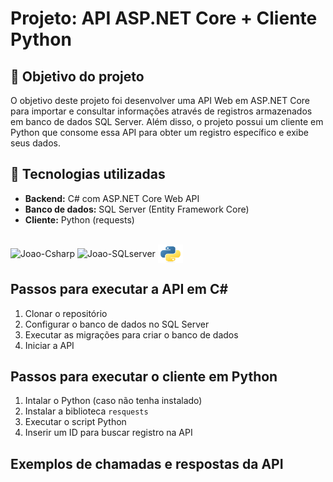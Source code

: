 # Projeto: API ASP.NET Core + Cliente Python

## :dart: Objetivo do projeto
O objetivo deste projeto foi desenvolver uma API Web em ASP.NET Core para importar e consultar informações através de registros armazenados em banco de dados SQL Server. Além disso, o projeto possui um cliente em Python que consome essa API para obter um registro específico e exibe seus dados.

## :hammer: Tecnologias utilizadas
- **Backend:** C# com ASP.NET Core Web API
- **Banco de dados:** SQL Server (Entity Framework Core)
- **Cliente:** Python (requests)

<div style="display: inline-block"><br>
  <img align="center" alt="Joao-Csharp" height="30" width="40" src="https://cdn.jsdelivr.net/gh/devicons/devicon@latest/icons/csharp/csharp-original.svg" />
  <img align="center" alt="Joao-SQLserver" height="30" width="40" src="https://cdn.jsdelivr.net/gh/devicons/devicon@latest/icons/microsoftsqlserver/microsoftsqlserver-original.svg" />
  <img align="center" alt="Joao-Python" height="30" width="40" src="https://raw.githubusercontent.com/devicons/devicon/master/icons/python/python-original.svg" />
</div>

## Passos para executar a API em C# 
1. Clonar o repositório
2. Configurar o banco de dados no SQL Server
3. Executar as migrações para criar o banco de dados
4. Iniciar a API

## Passos para executar o cliente em Python
1. Intalar o Python (caso não tenha instalado)
2. Instalar a biblioteca `resquests`
3. Executar o script Python
4. Inserir um ID para buscar registro na API

## Exemplos de chamadas e respostas da API
